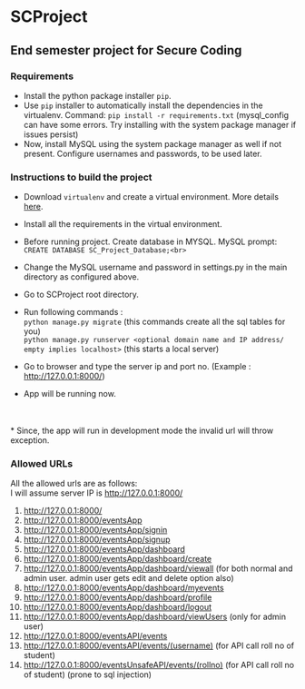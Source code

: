 # SCProject
## End semester project for Secure Coding<br>

### Requirements
* Install the python package installer `pip`.
* Use `pip` installer to automatically install the dependencies in the virtualenv. Command: `pip install -r requirements.txt`
(mysql_config can have some errors. Try installing with the system package manager if issues persist)
* Now, install MySQL using the system package manager as well if not present. Configure usernames and passwords, to be used later.

### Instructions to build the project

* Download `virtualenv` and create a virtual environment. More details [here](http://docs.python-guide.org/en/latest/dev/virtualenvs/).<br>
* Install all the requirements in the virtual environment.<br>
* Before running project. Create database in MYSQL. MySQL prompt: `CREATE DATABASE SC_Project_Database;<br>`
* Change the MySQL username and password in settings.py in the main directory as configured above.<br>
* Go to SCProject root directory.<br>
* Run following commands : <br>
`python manage.py migrate` (this commands create all the sql tables for you)<br>
`python manage.py runserver <optional domain name and IP address/ empty implies localhost>` (this starts a local server)<br>

* Go to browser and type the server ip and port no. (Example :  http://127.0.0.1:8000/)<br>
* App will be running now.<br>
<br>
<br>
* Since, the app will run in development mode the invalid url will throw exception.<br>

### Allowed URLs

All the allowed urls are as follows:<br>
I will assume server IP is http://127.0.0.1:8000/<br>
1) http://127.0.0.1:8000/ <br>
2) http://127.0.0.1:8000/eventsApp <br>
3) http://127.0.0.1:8000/eventsApp/signin <br>
4) http://127.0.0.1:8000/eventsApp/signup <br>
5) http://127.0.0.1:8000/eventsApp/dashboard <br>
6) http://127.0.0.1:8000/eventsApp/dashboard/create <br>
7) http://127.0.0.1:8000/eventsApp/dashboard/viewall (for both normal and admin user. admin user gets edit and delete option also) <br>
8) http://127.0.0.1:8000/eventsApp/dashboard/myevents <br>
9) http://127.0.0.1:8000/eventsApp/dashboard/profile <br>
10) http://127.0.0.1:8000/eventsApp/dashboard/logout <br>
11) http://127.0.0.1:8000/eventsApp/dashboard/viewUsers (only for admin user) <br>
12) http://127.0.0.1:8000/eventsAPI/events <br>
13) http://127.0.0.1:8000/eventsAPI/events/(username) (for API call roll no of student) <br>
14) http://127.0.0.1:8000/eventsUnsafeAPI/events/(rollno) (for API call roll no of student) (prone to sql injection) 

